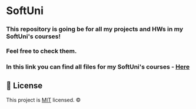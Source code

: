 # SoftUni

### This repository is going be for all my projects and HWs in my SoftUni's courses! <br> <br> Feel free to check them.

### In this link you can find all files for my SoftUni's courses - [Here](https://drive.google.com/drive/folders/1yp3LPws_tw0Q7qrsLdXjnu2yT8ksx0aA?usp=sharing)

## 📝 License
This project is [MIT](https://github.com/Marti2509/SoftUni/blob/main/LICENSE) licensed. ©
